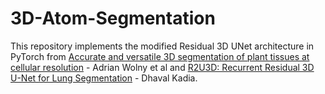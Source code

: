 # 3D-Atom-Segmentation

This repository implements the modified Residual 3D UNet architecture in PyTorch from [Accurate and versatile 3D segmentation of plant tissues at cellular resolution](https://doi.org/10.7554/eLife.57613) - Adrian Wolny et al and [R2U3D: Recurrent Residual 3D U-Net for Lung Segmentation](https://ieeexplore.ieee.org/document/9456956) - Dhaval Kadia.
